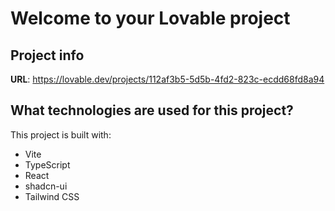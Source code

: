 # Welcome to your Lovable project

## Project info

**URL**: https://lovable.dev/projects/112af3b5-5d5b-4fd2-823c-ecdd68fd8a94

## What technologies are used for this project?

This project is built with:

- Vite
- TypeScript
- React
- shadcn-ui
- Tailwind CSS
